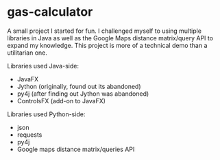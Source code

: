 # gas-calculator
A small project I started for fun. I challenged myself to using multiple libraries in Java as well as the Google Maps distance matrix/query API to expand my knowledge. This project is more of a technical demo than a utilitarian one.

Libraries used Java-side:

- JavaFX
- Jython (originally, found out its abandoned)
- py4j (after finding out Jython was abandoned)
- ControlsFX (add-on to JavaFX)

Libraries used Python-side:

- json
- requests
- py4j
- Google maps distance matrix/queries API
